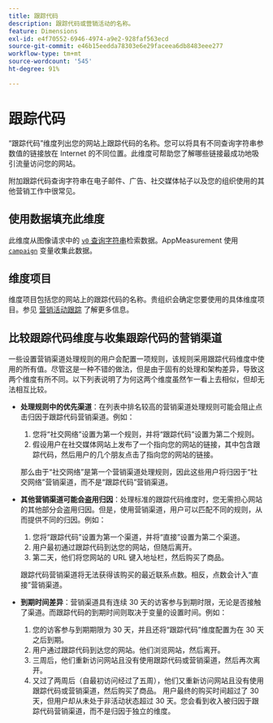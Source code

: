 ```yaml
---
title: 跟踪代码
description: 跟踪代码或营销活动的名称。
feature: Dimensions
exl-id: e4f70552-6946-4974-a9e2-928faf563ecd
source-git-commit: e46b15eedda78303e6e29faceea6db8483eee277
workflow-type: tm+mt
source-wordcount: '545'
ht-degree: 91%

---
```


# 跟踪代码

“跟踪代码”维度列出您的网站上跟踪代码的名称。您可以将具有不同查询字符串参数值的链接放在 Internet 的不同位置。此维度可帮助您了解哪些链接最成功地吸引流量访问您的网站。

附加跟踪代码查询字符串在电子邮件、广告、社交媒体帖子以及您的组织使用的其他营销工作中很常见。

## 使用数据填充此维度

此维度从图像请求中的 [`v0` 查询字符串](/help/implement/validate/query-parameters.md)检索数据。AppMeasurement 使用 [`campaign`](/help/implement/vars/page-vars/campaign.md) 变量收集此数据。

## 维度项目

维度项目包括您的网站上的跟踪代码的名称。贵组织会确定您要使用的具体维度项目。参见 [营销活动跟踪](/help/implement/use-cases/campaign-tracking.md) 了解更多信息。

## 比较跟踪代码维度与收集跟踪代码的营销渠道

一些设置营销渠道处理规则的用户会配置一项规则，该规则采用跟踪代码维度中使用的所有值。尽管这是一种不错的做法，但是由于固有的处理和架构差异，导致这两个维度有所不同。以下列表说明了为何这两个维度虽然乍一看上去相似，但却无法相互比较。

* **处理规则中的优先渠道**：在列表中排名较高的营销渠道处理规则可能会阻止点击归因于跟踪代码营销渠道。例如：

   1. 您将“社交网络”设置为第一个规则，并将“跟踪代码”设置为第二个规则。
   2. 假设用户在社交媒体网站上发布了一个指向您的网站的链接，其中包含跟踪代码，然后用户的几个朋友点击了指向您的网站的链接。

   那么由于“社交网络”是第一个营销渠道处理规则，因此这些用户将归因于“社交网络”营销渠道，而不是“跟踪代码”营销渠道。
* **其他营销渠道可能会盗用归因**：处理标准的跟踪代码维度时，您无需担心网站的其他部分会盗用归因。但是，使用营销渠道，用户可以匹配不同的规则，从而提供不同的归因。例如：
   1. 您将“跟踪代码”设置为第一个渠道，并将“直接”设置为第二个渠道。
   2. 用户最初通过跟踪代码到达您的网站，但随后离开。
   3. 第二天，他们将您网站的 URL 键入地址栏，然后购买了商品。

   跟踪代码营销渠道将无法获得该购买的最近联系点数。相反，点数会计入“直接”营销渠道。
* **到期时间差异**：营销渠道具有连续 30 天的访客参与到期时限，无论是否接触了渠道。而跟踪代码的到期时间则取决于变量的设置时间。例如：
   1. 您的访客参与到期期限为 30 天，并且还将“跟踪代码”维度配置为在 30 天之后到期。
   2. 用户通过跟踪代码到达您的网站。他们浏览网站，然后离开。
   3. 三周后，他们重新访问网站且没有使用跟踪代码或营销渠道，然后再次离开。
   4. 又过了两周后（自最初访问经过了五周），他们又重新访问网站且没有使用跟踪代码或营销渠道，然后购买了商品。
   用户最终的购买时间超过了 30 天，但用户却从未处于非活动状态超过 30 天。您会看到收入被归因于跟踪代码营销渠道，而不是归因于独立的维度。
